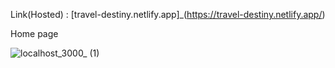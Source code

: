Link(Hosted) : [travel-destiny.netlify.app]_(https://travel-destiny.netlify.app/)

Home page

![localhost_3000_ (1)](https://github.com/Keerthan-Shetty/Travel-Destiny/assets/148765345/46cdc9ed-fc73-47f1-b611-832d08e6d4c0)
